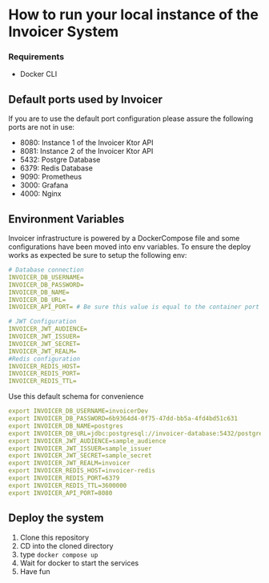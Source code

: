 # How to run your local instance of the Invoicer System

### Requirements
- Docker CLI


## Default ports used by Invoicer
If you are to use the default port configuration please assure the following ports are not in use:

- 8080: Instance 1 of the Invoicer Ktor API
- 8081: Instance 2 of the Invoicer Ktor API
- 5432: Postgre Database
- 6379: Redis Database
- 9090: Prometheus
- 3000: Grafana
- 4000: Nginx

## Environment Variables
Invoicer infrastructure is powered by a DockerCompose file and some configurations have been moved into env variables. To ensure the deploy works as expected be sure to setup the following env:

```yml
# Database connection
INVOICER_DB_USERNAME=
INVOICER_DB_PASSWORD=
INVOICER_DB_NAME=
INVOICER_DB_URL=
INVOICER_API_PORT= # Be sure this value is equal to the container port used by the API instances

# JWT Configuration
INVOICER_JWT_AUDIENCE=
INVOICER_JWT_ISSUER=
INVOICER_JWT_SECRET=
INVOICER_JWT_REALM=
#Redis configuration
INVOICER_REDIS_HOST=
INVOICER_REDIS_PORT=
INVOICER_REDIS_TTL=
```
Use this default schema for convenience

```yml
export INVOICER_DB_USERNAME=invoicerDev
export INVOICER_DB_PASSWORD=6b9364d4-0f75-47dd-bb5a-4fd4bd51c631
export INVOICER_DB_NAME=postgres
export INVOICER_DB_URL=jdbc:postgresql://invoicer-database:5432/postgres
export INVOICER_JWT_AUDIENCE=sample_audience
export INVOICER_JWT_ISSUER=sample_issuer
export INVOICER_JWT_SECRET=sample_secret
export INVOICER_JWT_REALM=invoicer
export INVOICER_REDIS_HOST=invoicer-redis
export INVOICER_REDIS_PORT=6379
export INVOICER_REDIS_TTL=3600000
export INVOICER_API_PORT=8080
```

## Deploy the system
1. Clone this repository
2. CD into the cloned directory
3. type `docker compose up`
4. Wait for docker to start the services
5. Have fun
